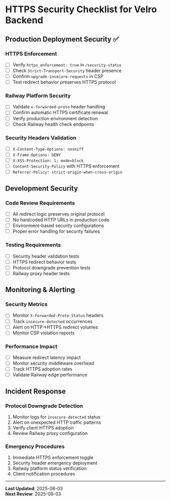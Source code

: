 # HTTPS Security Checklist for Velro Backend

## Production Deployment Security ✅

### HTTPS Enforcement
- [ ] Verify `https_enforcement: true` in `/security-status`
- [ ] Check `Strict-Transport-Security` header presence
- [ ] Confirm `upgrade-insecure-requests` in CSP
- [ ] Test redirect behavior preserves HTTPS protocol

### Railway Platform Security
- [ ] Validate `x-forwarded-proto` header handling
- [ ] Confirm automatic HTTPS certificate renewal
- [ ] Verify production environment detection
- [ ] Check Railway health check endpoints

### Security Headers Validation
- [ ] `X-Content-Type-Options: nosniff`
- [ ] `X-Frame-Options: DENY`
- [ ] `X-XSS-Protection: 1; mode=block`
- [ ] `Content-Security-Policy` with HTTPS enforcement
- [ ] `Referrer-Policy: strict-origin-when-cross-origin`

## Development Security

### Code Review Requirements
- [ ] All redirect logic preserves original protocol
- [ ] No hardcoded HTTP URLs in production code
- [ ] Environment-based security configurations
- [ ] Proper error handling for security failures

### Testing Requirements
- [ ] Security header validation tests
- [ ] HTTPS redirect behavior tests
- [ ] Protocol downgrade prevention tests
- [ ] Railway proxy header tests

## Monitoring & Alerting

### Security Metrics
- [ ] Monitor `X-Forwarded-Proto-Status` headers
- [ ] Track `insecure-detected` occurrences
- [ ] Alert on HTTP→HTTPS redirect volumes
- [ ] Monitor CSP violation reports

### Performance Impact
- [ ] Measure redirect latency impact
- [ ] Monitor security middleware overhead
- [ ] Track HTTPS adoption rates
- [ ] Validate Railway edge performance

## Incident Response

### Protocol Downgrade Detection
1. Monitor logs for `insecure-detected` status
2. Alert on unexpected HTTP traffic patterns
3. Verify client HTTPS adoption
4. Review Railway proxy configuration

### Emergency Procedures
1. Immediate HTTPS enforcement toggle
2. Security header emergency deployment
3. Railway platform status verification
4. Client notification procedures

---

**Last Updated**: 2025-08-03  
**Next Review**: 2025-09-03